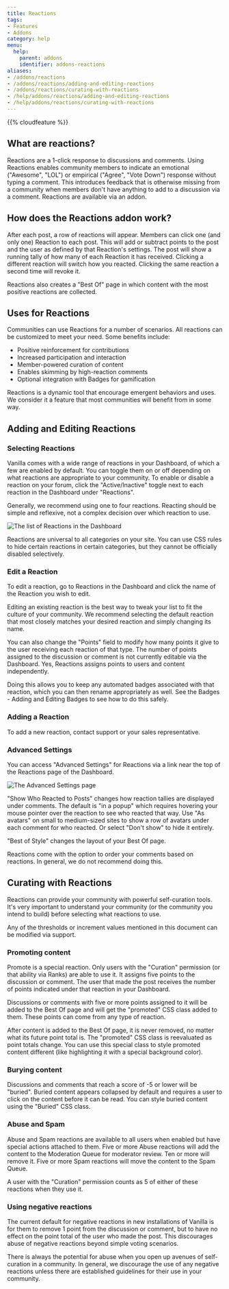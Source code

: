 ```yaml
---
title: Reactions
tags:
- Features
- Addons
category: help
menu:
  help:
    parent: addons
    identifier: addons-reactions
aliases:
- /addons/reactions
- /addons/reactions/adding-and-editing-reactions
- /addons/reactions/curating-with-reactions
- /help/addons/reactions/adding-and-editing-reactions
- /help/addons/reactions/curating-with-reactions
---
```

{{% cloudfeature %}}

## What are reactions?

Reactions are a 1-click response to discussions and comments. Using Reactions enables community members to indicate an emotional ("Awesome", "LOL") or empirical ("Agree", "Vote Down") response without typing a comment. This introduces feedback that is otherwise missing from a community when members don't have anything to add to a discussion via a comment. Reactions are available via an addon.

## How does the Reactions addon work?

After each post, a row of reactions will appear. Members can click one (and only one) Reaction to each post. This will add or subtract points to the post and the user as defined by that Reaction's settings. The post will show a running tally of how many of each Reaction it has received. Clicking a different reaction will switch how you reacted. Clicking the same reaction a second time will revoke it.

Reactions also creates a "Best Of" page in which content with the most positive reactions are collected.

## Uses for Reactions

Communities can use Reactions for a number of scenarios. All reactions can be customized to meet your need. Some benefits include:

* Positive reinforcement for contributions
* Increased participation and interaction
* Member-powered curation of content
* Enables skimming by high-reaction comments
* Optional integration with Badges for gamification

Reactions is a dynamic tool that encourage emergent behaviors and uses. We consider it a feature that most communities will benefit from in some way.

## Adding and Editing Reactions

### Selecting Reactions

Vanilla comes with a wide range of reactions in your Dashboard, of which a few are enabled by default. You can toggle them on or off depending on what reactions are appropriate to your community. To enable or disable a reaction on your forum, click the "Active/Inactive" toggle next to each reaction in the Dashboard under "Reactions".

Generally, we recommend using one to four reactions. Reacting should be simple and reflexive, not a complex decision over which reaction to use.

![The list of Reactions in the Dashboard](/img/help/addons/reactions/list.png)

Reactions are universal to all categories on your site. You can use CSS rules to hide certain reactions in certain categories, but they cannot be officially disabled selectively.

### Edit a Reaction

To edit a reaction, go to Reactions in the Dashboard and click the name of the Reaction you wish to edit.

Editing an existing reaction is the best way to tweak your list to fit the culture of your community. We recommend selecting the default reaction that most closely matches your desired reaction and simply changing its name.

You can also change the "Points" field to modify how many points it give to the user receiving each reaction of that type. The number of points assigned to the discussion or comment is not currently editable via the Dashboard. Yes, Reactions assigns points to users and content independently.

Doing this allows you to keep any automated badges associated with that reaction, which you can then rename appropriately as well. See the Badges - Adding and Editing Badges to see how to do this safely.

### Adding a Reaction

To add a new reaction, contact support or your sales representative.

### Advanced Settings

You can access "Advanced Settings" for Reactions via a link near the top of the Reactions page of the Dashboard.

![The Advanced Settings page](/img/help/addons/reactions/advanced.png)

"Show Who Reacted to Posts" changes how reaction tallies are displayed under comments. The default is "in a popup" which requires hovering your mouse pointer over the reaction to see who reacted that way. Use "As avatars" on small to medium-sized sites to show a row of avatars under each comment for who reacted. Or select "Don't show" to hide it entirely.

"Best of Style" changes the layout of your Best Of page.

Reactions come with the option to order your comments based on reactions. In general, we do not recommend doing this.

## Curating with Reactions

Reactions can provide your community with powerful self-curation tools. It's very important to understand your community (or the community you intend to build) before selecting what reactions to use.

Any of the thresholds or increment values mentioned in this document can be modified via support.

### Promoting content

Promote is a special reaction. Only users with the "Curation" permission (or that ability via Ranks) are able to use it. It assigns five points to the discussion or comment. The user that made the post receives the number of points indicated under that reaction in your Dashboard.

Discussions or comments with five or more points assigned to it will be added to the Best Of page and will get the "promoted" CSS class added to them. These points can come from any type of reaction.

After content is added to the Best Of page, it is never removed, no matter what its future point total is. The "promoted" CSS class is reevaluated as point totals change. You can use this special class to style promoted content different (like highlighting it with a special background color).

### Burying content

Discussions and comments that reach a score of -5 or lower will be "buried". Buried content appears collapsed by default and requires a user to click on the content before it can be read. You can style buried content using the "Buried" CSS class.

### Abuse and Spam

Abuse and Spam reactions are available to all users when enabled but have special actions attached to them. Five or more Abuse reactions will add the content to the Moderation Queue for moderator review. Ten or more will remove it. Five or more Spam reactions will move the content to the Spam Queue.

A user with the "Curation" permission counts as 5 of either of these reactions when they use it.

### Using negative reactions

The current default for negative reactions in new installations of Vanilla is for them to remove 1 point from the discussion or comment, but to have no effect on the point total of the user who made the post. This discourages abuse of negative reactions beyond simple voting scenarios.

There is always the potential for abuse when you open up avenues of self-curation in a community. In general, we discourage the use of any negative reactions unless there are established guidelines for their use in your community.
